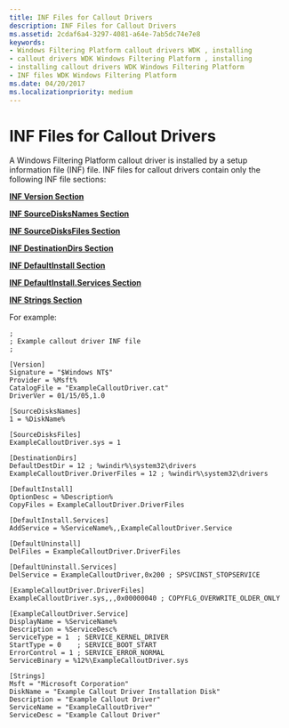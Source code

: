 ```yaml
---
title: INF Files for Callout Drivers
description: INF Files for Callout Drivers
ms.assetid: 2cdaf6a4-3297-4081-a64e-7ab5dc74e7e8
keywords:
- Windows Filtering Platform callout drivers WDK , installing
- callout drivers WDK Windows Filtering Platform , installing
- installing callout drivers WDK Windows Filtering Platform
- INF files WDK Windows Filtering Platform
ms.date: 04/20/2017
ms.localizationpriority: medium
---
```


# INF Files for Callout Drivers

A Windows Filtering Platform callout driver is installed by a setup information file (INF) file. INF files for callout drivers contain only the following INF file sections:

[**INF Version Section**](../install/inf-version-section.md)

[**INF SourceDisksNames Section**](../install/inf-sourcedisksnames-section.md)

[**INF SourceDisksFiles Section**](../install/inf-sourcedisksfiles-section.md)

[**INF DestinationDirs Section**](../install/inf-destinationdirs-section.md)

[**INF DefaultInstall Section**](../install/inf-defaultinstall-section.md)

[**INF DefaultInstall.Services Section**](../install/inf-defaultinstall-services-section.md)

[**INF Strings Section**](../install/inf-strings-section.md)

For example:

```INF
;
; Example callout driver INF file
;

[Version]
Signature = "$Windows NT$"
Provider = %Msft%
CatalogFile = "ExampleCalloutDriver.cat"
DriverVer = 01/15/05,1.0

[SourceDisksNames]
1 = %DiskName%

[SourceDisksFiles]
ExampleCalloutDriver.sys = 1

[DestinationDirs]
DefaultDestDir = 12 ; %windir%\system32\drivers
ExampleCalloutDriver.DriverFiles = 12 ; %windir%\system32\drivers

[DefaultInstall]
OptionDesc = %Description%
CopyFiles = ExampleCalloutDriver.DriverFiles

[DefaultInstall.Services]
AddService = %ServiceName%,,ExampleCalloutDriver.Service

[DefaultUninstall]
DelFiles = ExampleCalloutDriver.DriverFiles

[DefaultUninstall.Services]
DelService = ExampleCalloutDriver,0x200 ; SPSVCINST_STOPSERVICE

[ExampleCalloutDriver.DriverFiles]
ExampleCalloutDriver.sys,,,0x00000040 ; COPYFLG_OVERWRITE_OLDER_ONLY

[ExampleCalloutDriver.Service]
DisplayName = %ServiceName%
Description = %ServiceDesc%
ServiceType = 1  ; SERVICE_KERNEL_DRIVER
StartType = 0    ; SERVICE_BOOT_START
ErrorControl = 1 ; SERVICE_ERROR_NORMAL
ServiceBinary = %12%\ExampleCalloutDriver.sys

[Strings]
Msft = "Microsoft Corporation"
DiskName = "Example Callout Driver Installation Disk"
Description = "Example Callout Driver"
ServiceName = "ExampleCalloutDriver"
ServiceDesc = "Example Callout Driver"
```